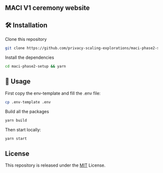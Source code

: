 MACI V1 ceremony website
------------------------

## 🛠 Installation

Clone this repository

```bash
git clone https://github.com/privacy-scaling-explorations/maci-phase2-setup.git
```

Install the dependencies

```bash
cd maci-phase2-setup && yarn
```

## 📜 Usage

First copy the env-template and fill the .env file: 

```bash 
cp .env-template .env
```

Build all the packages

```bash
yarn build
```

Then start locally:

```bash
yarn start
```


## License
This repository is released under the [MIT](https://github.com/privacy-scaling-explorations/maci-phase2-setup/blob/main/LICENSE) License.